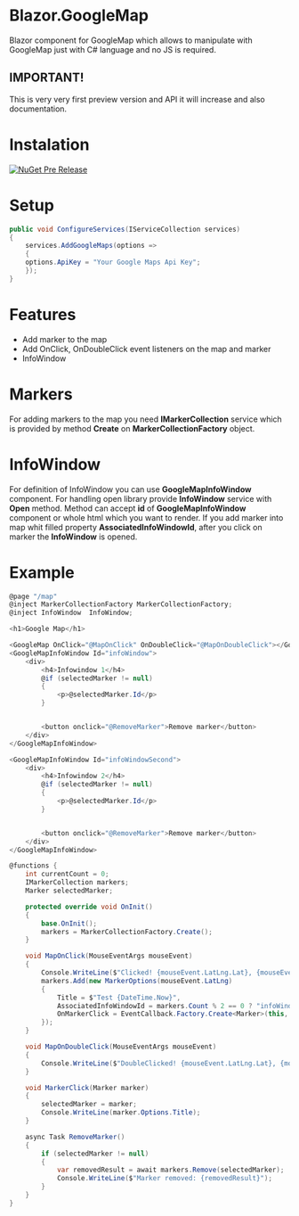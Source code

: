 # Blazor.GoogleMap
Blazor component for GoogleMap which allows to manipulate with GoogleMap just with C# language and no JS is required.

## IMPORTANT!
This is very very first preview version and API it will increase and also documentation.

# Instalation
[![NuGet Pre Release](https://img.shields.io/badge/nuget-0.0.2--preview-orange.svg)](https://www.nuget.org/packages/BlazorMap)

# Setup
```cs
public void ConfigureServices(IServiceCollection services)
{
    services.AddGoogleMaps(options =>
    {
	options.ApiKey = "Your Google Maps Api Key";
    });
}
```

# Features
* Add marker to the map
* Add OnClick, OnDoubleClick event listeners on the map and marker
* InfoWindow

# Markers
For adding markers to the map you need **IMarkerCollection** service which is provided by method **Create** on **MarkerCollectionFactory** object.

# InfoWindow
For definition of InfoWindow you can use **GoogleMapInfoWindow** component. For handling open library provide **InfoWindow** service with **Open** method.
Method can accept **id** of **GoogleMapInfoWindow** component or whole html which you want to render.
If you add marker into map whit filled property **AssociatedInfoWindowId**, after you click on marker the **InfoWindow** is opened.

# Example

```cs
@page "/map"
@inject MarkerCollectionFactory MarkerCollectionFactory;
@inject InfoWindow  InfoWindow;

<h1>Google Map</h1>

<GoogleMap OnClick="@MapOnClick" OnDoubleClick="@MapOnDoubleClick"></GoogleMap>
<GoogleMapInfoWindow Id="infoWindow">
    <div>
        <h4>Infowindow 1</h4>
        @if (selectedMarker != null)
        {
            <p>@selectedMarker.Id</p>
        }


        <button onclick="@RemoveMarker">Remove marker</button>
    </div>
</GoogleMapInfoWindow>

<GoogleMapInfoWindow Id="infoWindowSecond">
    <div>
        <h4>Infowindow 2</h4>
        @if (selectedMarker != null)
        {
            <p>@selectedMarker.Id</p>
        }


        <button onclick="@RemoveMarker">Remove marker</button>
    </div>
</GoogleMapInfoWindow>

@functions {
    int currentCount = 0;
    IMarkerCollection markers;
    Marker selectedMarker;

    protected override void OnInit()
    {
        base.OnInit();
        markers = MarkerCollectionFactory.Create();
    }

    void MapOnClick(MouseEventArgs mouseEvent)
    {
        Console.WriteLine($"Clicked! {mouseEvent.LatLng.Lat}, {mouseEvent.LatLng.Lng}");
        markers.Add(new MarkerOptions(mouseEvent.LatLng)
        {
            Title = $"Test {DateTime.Now}",
            AssociatedInfoWindowId = markers.Count % 2 == 0 ? "infoWindow" : "infoWindowSecond",
            OnMarkerClick = EventCallback.Factory.Create<Marker>(this, MarkerClick)
        });
    }

    void MapOnDoubleClick(MouseEventArgs mouseEvent)
    {
        Console.WriteLine($"DoubleClicked! {mouseEvent.LatLng.Lat}, {mouseEvent.LatLng.Lng}");
    }

    void MarkerClick(Marker marker)
    {
        selectedMarker = marker;
        Console.WriteLine(marker.Options.Title);
    }

    async Task RemoveMarker()
    {
        if (selectedMarker != null)
        {
            var removedResult = await markers.Remove(selectedMarker);
            Console.WriteLine($"Marker removed: {removedResult}");
        }
    }
}
```
